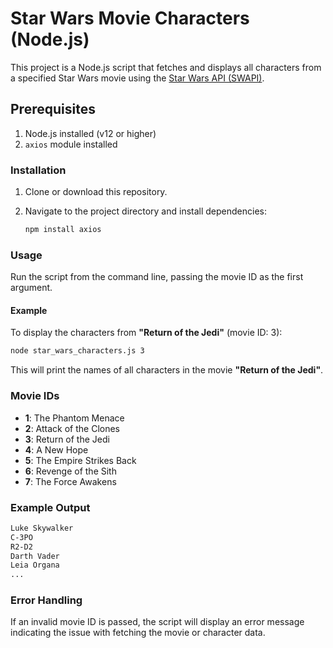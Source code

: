 # Star Wars Movie Characters (Node.js)

This project is a Node.js script that fetches and displays all characters from a specified Star Wars movie using the [Star Wars API (SWAPI)](https://swapi-api.alx-tools.com/).

## Prerequisites

1. Node.js installed (v12 or higher)
2. `axios` module installed

### Installation

1. Clone or download this repository.
2. Navigate to the project directory and install dependencies:

   ```bash
   npm install axios
   ```

### Usage

Run the script from the command line, passing the movie ID as the first argument.

#### Example

To display the characters from **"Return of the Jedi"** (movie ID: 3):

```bash
node star_wars_characters.js 3
```

This will print the names of all characters in the movie **"Return of the Jedi"**.

### Movie IDs

- **1**: The Phantom Menace
- **2**: Attack of the Clones
- **3**: Return of the Jedi
- **4**: A New Hope
- **5**: The Empire Strikes Back
- **6**: Revenge of the Sith
- **7**: The Force Awakens

### Example Output

```bash
Luke Skywalker
C-3PO
R2-D2
Darth Vader
Leia Organa
...
```

### Error Handling

If an invalid movie ID is passed, the script will display an error message indicating the issue with fetching the movie or character data.
